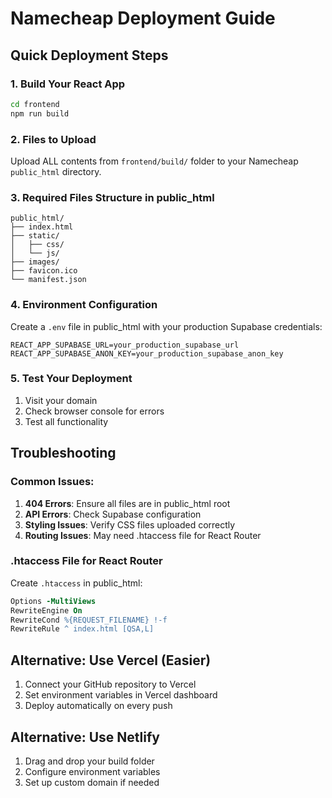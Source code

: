 # Namecheap Deployment Guide

## Quick Deployment Steps

### 1. Build Your React App
```bash
cd frontend
npm run build
```

### 2. Files to Upload
Upload ALL contents from `frontend/build/` folder to your Namecheap `public_html` directory.

### 3. Required Files Structure in public_html
```
public_html/
├── index.html
├── static/
│   ├── css/
│   └── js/
├── images/
├── favicon.ico
└── manifest.json
```

### 4. Environment Configuration
Create a `.env` file in public_html with your production Supabase credentials:
```
REACT_APP_SUPABASE_URL=your_production_supabase_url
REACT_APP_SUPABASE_ANON_KEY=your_production_supabase_anon_key
```

### 5. Test Your Deployment
1. Visit your domain
2. Check browser console for errors
3. Test all functionality

## Troubleshooting

### Common Issues:
1. **404 Errors**: Ensure all files are in public_html root
2. **API Errors**: Check Supabase configuration
3. **Styling Issues**: Verify CSS files uploaded correctly
4. **Routing Issues**: May need .htaccess file for React Router

### .htaccess File for React Router
Create `.htaccess` in public_html:
```apache
Options -MultiViews
RewriteEngine On
RewriteCond %{REQUEST_FILENAME} !-f
RewriteRule ^ index.html [QSA,L]
```

## Alternative: Use Vercel (Easier)
1. Connect your GitHub repository to Vercel
2. Set environment variables in Vercel dashboard
3. Deploy automatically on every push

## Alternative: Use Netlify
1. Drag and drop your build folder
2. Configure environment variables
3. Set up custom domain if needed
